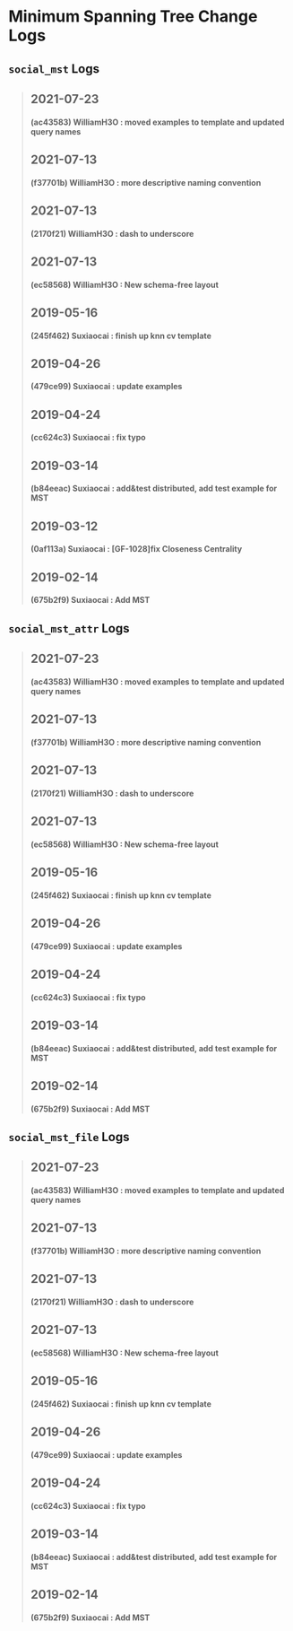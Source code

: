 
# Minimum Spanning Tree Change Logs

## `social_mst` Logs
> ## 2021-07-23
> #### (ac43583) WilliamH3O : moved examples to template and updated query names
> ## 2021-07-13
> #### (f37701b) WilliamH3O : more descriptive naming convention
> ## 2021-07-13
> #### (2170f21) WilliamH3O : dash to underscore
> ## 2021-07-13
> #### (ec58568) WilliamH3O : New schema-free layout
> ## 2019-05-16
> #### (245f462) Suxiaocai : finish up knn cv template
> ## 2019-04-26
> #### (479ce99) Suxiaocai : update examples
> ## 2019-04-24
> #### (cc624c3) Suxiaocai : fix typo
> ## 2019-03-14
> #### (b84eeac) Suxiaocai : add&test distributed, add test example for MST
> ## 2019-03-12
> #### (0af113a) Suxiaocai : [GF-1028]fix Closeness Centrality
> ## 2019-02-14
> #### (675b2f9) Suxiaocai : Add MST

## `social_mst_attr` Logs
> ## 2021-07-23
> #### (ac43583) WilliamH3O : moved examples to template and updated query names
> ## 2021-07-13
> #### (f37701b) WilliamH3O : more descriptive naming convention
> ## 2021-07-13
> #### (2170f21) WilliamH3O : dash to underscore
> ## 2021-07-13
> #### (ec58568) WilliamH3O : New schema-free layout
> ## 2019-05-16
> #### (245f462) Suxiaocai : finish up knn cv template
> ## 2019-04-26
> #### (479ce99) Suxiaocai : update examples
> ## 2019-04-24
> #### (cc624c3) Suxiaocai : fix typo
> ## 2019-03-14
> #### (b84eeac) Suxiaocai : add&test distributed, add test example for MST
> ## 2019-02-14
> #### (675b2f9) Suxiaocai : Add MST

## `social_mst_file` Logs
> ## 2021-07-23
> #### (ac43583) WilliamH3O : moved examples to template and updated query names
> ## 2021-07-13
> #### (f37701b) WilliamH3O : more descriptive naming convention
> ## 2021-07-13
> #### (2170f21) WilliamH3O : dash to underscore
> ## 2021-07-13
> #### (ec58568) WilliamH3O : New schema-free layout
> ## 2019-05-16
> #### (245f462) Suxiaocai : finish up knn cv template
> ## 2019-04-26
> #### (479ce99) Suxiaocai : update examples
> ## 2019-04-24
> #### (cc624c3) Suxiaocai : fix typo
> ## 2019-03-14
> #### (b84eeac) Suxiaocai : add&test distributed, add test example for MST
> ## 2019-02-14
> #### (675b2f9) Suxiaocai : Add MST
